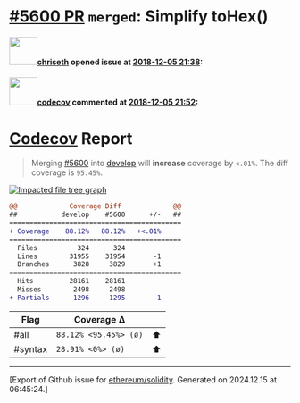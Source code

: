 # [\#5600 PR](https://github.com/ethereum/solidity/pull/5600) `merged`: Simplify toHex()

#### <img src="https://avatars.githubusercontent.com/u/9073706?v=4" width="50">[chriseth](https://github.com/chriseth) opened issue at [2018-12-05 21:38](https://github.com/ethereum/solidity/pull/5600):



#### <img src="https://avatars.githubusercontent.com/in/254?v=4" width="50">[codecov](https://github.com/apps/codecov) commented at [2018-12-05 21:52](https://github.com/ethereum/solidity/pull/5600#issuecomment-444664110):

# [Codecov](https://codecov.io/gh/ethereum/solidity/pull/5600?src=pr&el=h1) Report
> Merging [#5600](https://codecov.io/gh/ethereum/solidity/pull/5600?src=pr&el=desc) into [develop](https://codecov.io/gh/ethereum/solidity/commit/15e28fa444843d6b8e5bef81ae9fc73a41ae97f6?src=pr&el=desc) will **increase** coverage by `<.01%`.
> The diff coverage is `95.45%`.

[![Impacted file tree graph](https://codecov.io/gh/ethereum/solidity/pull/5600/graphs/tree.svg?width=650&token=87PGzVEwU0&height=150&src=pr)](https://codecov.io/gh/ethereum/solidity/pull/5600?src=pr&el=tree)

```diff
@@             Coverage Diff             @@
##           develop    #5600      +/-   ##
===========================================
+ Coverage    88.12%   88.12%   +<.01%     
===========================================
  Files          324      324              
  Lines        31955    31954       -1     
  Branches      3828     3829       +1     
===========================================
  Hits         28161    28161              
  Misses        2498     2498              
+ Partials      1296     1295       -1
```

| Flag | Coverage Δ | |
|---|---|---|
| #all | `88.12% <95.45%> (ø)` | :arrow_up: |
| #syntax | `28.91% <0%> (ø)` | :arrow_up: |


-------------------------------------------------------------------------------



[Export of Github issue for [ethereum/solidity](https://github.com/ethereum/solidity). Generated on 2024.12.15 at 06:45:24.]
